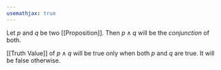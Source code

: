 ```yaml
---
usemathjax: true
---
```


Let *p* and *q* be two [[Proposition]]. Then $p \wedge q$ will be the *conjunction* of both.

[[Truth Value]] of $p \wedge q$ will be true only when both *p* and *q* are true. It will be false otherwise.
